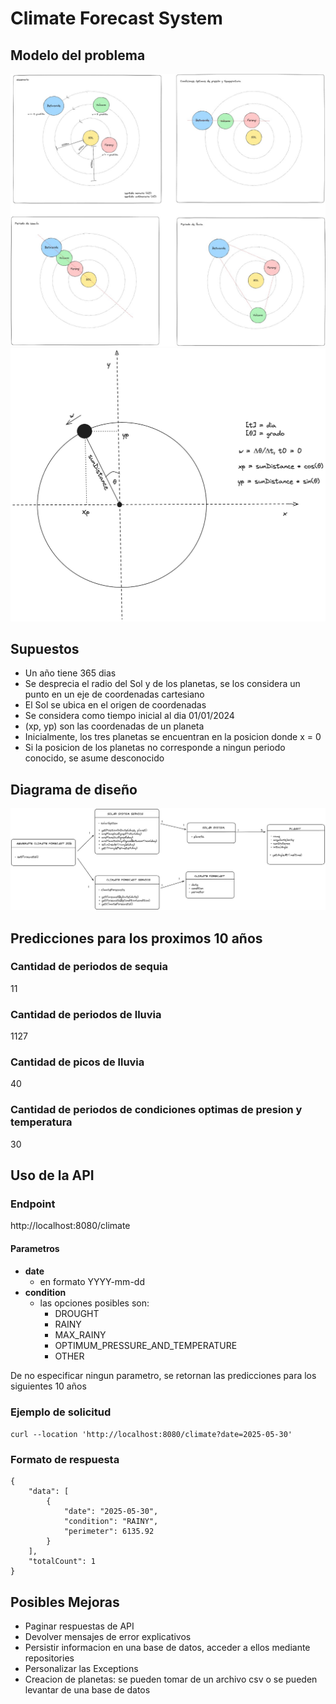 # Climate Forecast System
## Modelo del problema
![image](./img/Modelo1.jpeg)
![image](./img/Modelo2.jpeg)

## Supuestos
* Un año tiene 365 dias
* Se desprecia el radio del Sol y de los planetas, se los considera un punto en un eje de coordenadas cartesiano
* El Sol se ubica en el origen de coordenadas
* Se considera como tiempo inicial al dia 01/01/2024
* (xp, yp) son las coordenadas de un planeta
* Inicialmente, los tres planetas se encuentran en la posicion donde x = 0
* Si la posicion de los planetas no corresponde a ningun periodo conocido, se asume desconocido

## Diagrama de diseño
![image](./img/Modelo3.jpeg)


## Predicciones para los proximos 10 años
### Cantidad de periodos de sequia
11

### Cantidad de periodos de lluvia
1127

### Cantidad de picos de lluvia
40

### Cantidad de periodos de condiciones optimas de presion y temperatura
30

## Uso de la API
### Endpoint
http://localhost:8080/climate
#### Parametros
* __date__
  * en formato YYYY-mm-dd
* __condition__
  * las opciones posibles son:
    * DROUGHT
    * RAINY
    * MAX_RAINY
    * OPTIMUM_PRESSURE_AND_TEMPERATURE
    * OTHER

De no especificar ningun parametro, se retornan las predicciones para los siguientes 10 años
### Ejemplo de solicitud
```curl --location 'http://localhost:8080/climate?date=2025-05-30'```

### Formato de respuesta
```  
{
    "data": [
        {
            "date": "2025-05-30",
            "condition": "RAINY",
            "perimeter": 6135.92
        }
    ],
    "totalCount": 1
}
```

## Posibles Mejoras
* Paginar respuestas de API
* Devolver mensajes de error explicativos
* Persistir informacion en una base de datos, acceder a ellos mediante repositories
* Personalizar las Exceptions
* Creacion de planetas: se pueden tomar de un archivo csv o se pueden levantar de una base de datos